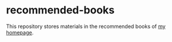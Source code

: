 # recommended-books

This repository stores materials in the recommended books of [my homepage](yzengal.github.io/recommended/). 